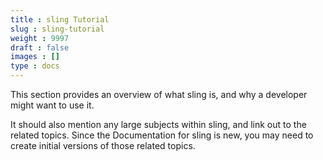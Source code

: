 ```yaml
---
title : sling Tutorial
slug : sling-tutorial
weight : 9997
draft : false
images : []
type : docs
---
```


This section provides an overview of what sling is, and why a developer might want to use it.

It should also mention any large subjects within sling, and link out to the related topics.  Since the Documentation for sling is new, you may need to create initial versions of those related topics.

